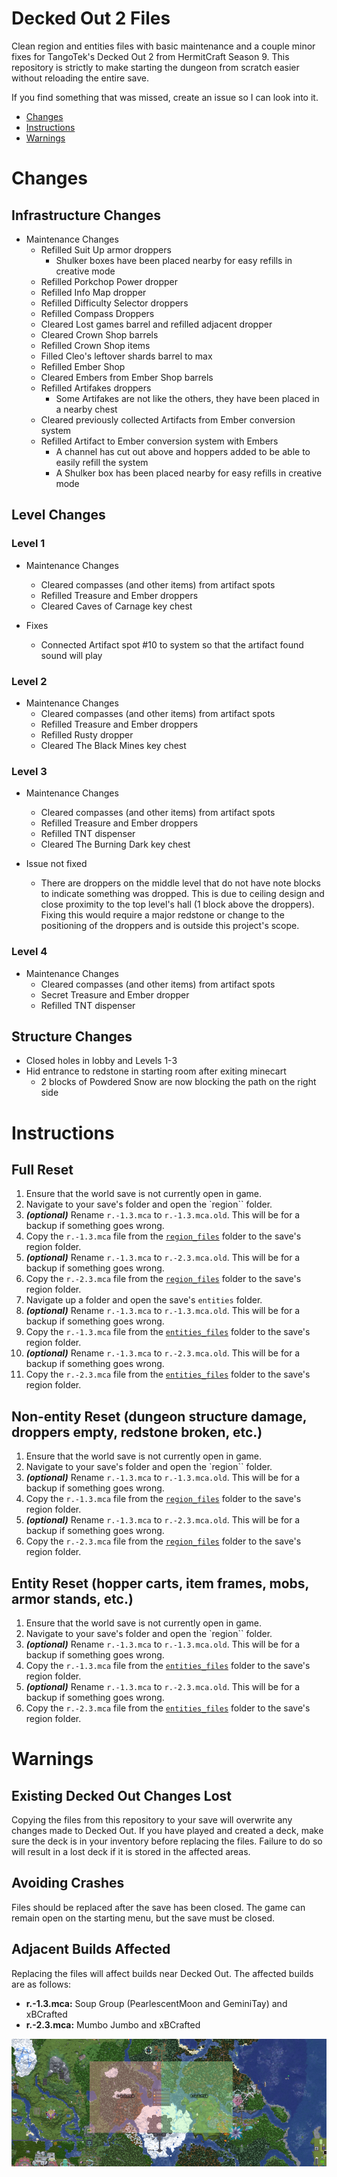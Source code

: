 # Decked Out 2 Files
Clean region and entities files with basic maintenance and a couple minor fixes for TangoTek's Decked Out 2 from HermitCraft Season 9. This repository is strictly to make starting the dungeon from scratch easier without reloading the entire save. 

If you find something that was missed, create an issue so I can look into it.

- [Changes](#changes)
- [Instructions](#instructions)
- [Warnings](#warnings)

# Changes

## Infrastructure Changes

- Maintenance Changes
    - Refilled Suit Up armor droppers
        - Shulker boxes have been placed nearby for easy refills in creative mode
    - Refilled Porkchop Power dropper
    - Refilled Info Map dropper
    - Refilled Difficulty Selector droppers
    - Refilled Compass Droppers
    - Cleared Lost games barrel and refilled adjacent dropper
    - Cleared Crown Shop barrels
    - Refilled Crown Shop items
    - Filled Cleo's leftover shards barrel to max
    - Refilled Ember Shop
    - Cleared Embers from Ember Shop barrels
    - Refilled Artifakes droppers
        - Some Artifakes are not like the others, they have been placed in a nearby chest
    - Cleared previously collected Artifacts from Ember conversion system
    - Refilled Artifact to Ember conversion system with Embers
        - A channel has cut out above and hoppers added to be able to easily refill the system
        - A Shulker box has been placed nearby for easy refills in creative mode

## Level Changes

### Level 1

- Maintenance Changes
    - Cleared compasses (and other items) from artifact spots
    - Refilled Treasure and Ember droppers
    - Cleared Caves of Carnage key chest

- Fixes
    - Connected Artifact spot #10 to system so that the artifact found sound will play

### Level 2

- Maintenance Changes
    - Cleared compasses (and other items) from artifact spots
    - Refilled Treasure and Ember droppers
    - Refilled Rusty dropper
    - Cleared The Black Mines key chest

### Level 3

- Maintenance Changes
    - Cleared compasses (and other items) from artifact spots
    - Refilled Treasure and Ember droppers
    - Refilled TNT dispenser
    - Cleared The Burning Dark key chest

- Issue not fixed
    - There are droppers on the middle level that do not have note blocks to indicate something was dropped. This is due to ceiling design and close proximity to the top level's hall (1 block above the droppers). Fixing this would require a major redstone or change to the positioning of the droppers and is outside this project's scope.

### Level 4

- Maintenance Changes
    - Cleared compasses (and other items) from artifact spots
    - Secret Treasure and Ember dropper
    - Refilled TNT dispenser

## Structure Changes

- Closed holes in lobby and Levels 1-3
- Hid entrance to redstone in starting room after exiting minecart
    - 2 blocks of Powdered Snow are now blocking the path on the right side

# Instructions

## Full Reset
1. Ensure that the world save is not currently open in game.
2. Navigate to your save's folder and open the `region`` folder.
3. _**(optional)**_ Rename `r.-1.3.mca` to `r.-1.3.mca.old`. This will be for a backup if something goes wrong.
4. Copy the `r.-1.3.mca` file from the [`region_files`](region_files) folder to the save's region folder.
5. _**(optional)**_ Rename `r.-1.3.mca` to `r.-2.3.mca.old`. This will be for a backup if something goes wrong.
6. Copy the `r.-2.3.mca` file from the [`region_files`](region_files) folder to the save's region folder.
7. Navigate up a folder and open the save's `entities` folder.
8. _**(optional)**_ Rename `r.-1.3.mca` to `r.-1.3.mca.old`. This will be for a backup if something goes wrong.
9. Copy the `r.-1.3.mca` file from the [`entities_files`](entities_files) folder to the save's region folder.
10. _**(optional)**_ Rename `r.-1.3.mca` to `r.-2.3.mca.old`. This will be for a backup if something goes wrong.
11. Copy the `r.-2.3.mca` file from the [`entities_files`](entities_files) folder to the save's region folder.

## Non-entity Reset (dungeon structure damage, droppers empty, redstone broken, etc.)
1. Ensure that the world save is not currently open in game.
2. Navigate to your save's folder and open the `region`` folder.
3. _**(optional)**_ Rename `r.-1.3.mca` to `r.-1.3.mca.old`. This will be for a backup if something goes wrong.
4. Copy the `r.-1.3.mca` file from the [`region_files`](region_files) folder to the save's region folder.
5. _**(optional)**_ Rename `r.-1.3.mca` to `r.-2.3.mca.old`. This will be for a backup if something goes wrong.
6. Copy the `r.-2.3.mca` file from the [`region_files`](region_files) folder to the save's region folder.

## Entity Reset (hopper carts, item frames, mobs, armor stands, etc.)
1. Ensure that the world save is not currently open in game.
2. Navigate to your save's folder and open the `region`` folder.
3. _**(optional)**_ Rename `r.-1.3.mca` to `r.-1.3.mca.old`. This will be for a backup if something goes wrong.
4. Copy the `r.-1.3.mca` file from the [`entities_files`](entities_files) folder to the save's region folder.
5. _**(optional)**_ Rename `r.-1.3.mca` to `r.-2.3.mca.old`. This will be for a backup if something goes wrong.
6. Copy the `r.-2.3.mca` file from the [`entities_files`](entities_files) folder to the save's region folder.

# Warnings

## Existing Decked Out Changes Lost
Copying the files from this repository to your save will overwrite any changes made to Decked Out. If you have played and created a deck, make sure the deck is in your inventory before replacing the files. Failure to do so will result in a lost deck if it is stored in the affected areas.

## Avoiding Crashes
Files should be replaced after the save has been closed. The game can remain open on the starting menu, but the save must be closed.

## Adjacent Builds Affected
Replacing the files will affect builds near Decked Out. The affected builds are as follows:

- **r.-1.3.mca:** Soup Group (PearlescentMoon and GeminiTay) and xBCrafted
- **r.-2.3.mca:** Mumbo Jumbo and xBCrafted

[![Affected Areas](images/affected_area_thumb.png)](images/affect_area.png)